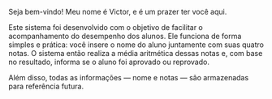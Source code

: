 Seja bem-vindo!
Meu nome é Victor, e é um prazer ter você aqui.

Este sistema foi desenvolvido com o objetivo de facilitar o acompanhamento do desempenho dos alunos. Ele funciona de forma simples e prática: você insere o nome do aluno juntamente com suas quatro notas. O sistema então realiza a média aritmética dessas notas e, com base no resultado, informa se o aluno foi aprovado ou reprovado.

Além disso, todas as informações — nome e notas — são armazenadas para referência futura.

